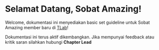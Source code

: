 # Selamat Datang, Sobat Amazing!

Welcome, dokumentasi ini menyediakan basic set guideline untuk Sobat Amazing
member baru di [TLab](https://tlab.co.id/)!

Dokumentasi ini terus aktif dikembangkan. Jika mempunyai feedback atau kritik saran
silahkan hubungi **Chapter Lead**
